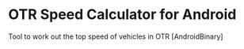 # OTR Speed Calculator for Android
Tool to work out the top speed of vehicles in OTR [AndroidBinary]
